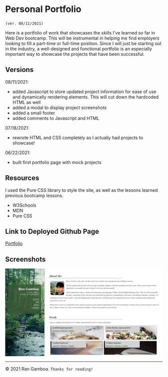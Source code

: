 # Personal Portfolio

``(ver. 08/11/2021)``

Here is a portfolio of work that showcases the skills I've learned so far in Web Dev bootcamp. This will be instrumental in helping me find employers looking to fill a part-time or full-time position. Since I will just be starting out in the industry, a well-designed and functional portfolio is an especially important way to showcase the projects that have been successful.

## Versions
08/11/2021:
* added Javascript to store updated project information for ease of use and dynamically rendering elements. This will cut down the hardcoded HTML as well
* added a modal to display project screenshots
* added a small footer
* added comments to Javascript and HTML

07/18/2021:
* rewrote HTML and CSS completely as I actually had projects to showcase!

06/22/2021:
* built first portfolio page with mock projects

## Resources

I used the Pure CSS library to style the site, as well as the lessons learned previous bootcamp lessons.

* W3Schools
* MDN
* Pure CSS

## Link to Deployed Github Page

[Portfolio](https://rangamboa.github.io/portfolio/)

## Screenshots

![Portfolio Screenshot](Images/Site/screenshot-portfolio.jpg)
- - -
© 2021 Ran Gamboa. ``Thanks for reading!``